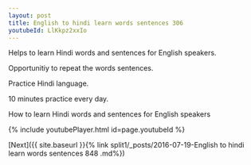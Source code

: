 ```yaml
---
layout: post
title: English to hindi learn words sentences 306 
youtubeId: LlKkpz2xxIo
---
```

 
 
Helps to learn Hindi words and sentences for English speakers.

Opportunitiy to repeat the words sentences. 

Practice Hindi language. 
 
10 minutes practice every day. 
 
How to learn Hindi words and sentences for English speakers 
 
{% include youtubePlayer.html id=page.youtubeId %}
 
 
[Next]({{ site.baseurl }}{% link  split1/_posts/2016-07-19-English to hindi learn words sentences 848 .md%})
 
